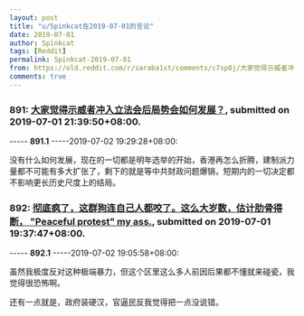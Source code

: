 ```yaml
---
layout: post
title: "u/Spinkcat在2019-07-01的言论"
date: 2019-07-01
author: Spinkcat
tags: [Reddit]
permalink: Spinkcat-2019-07-01
from: https://old.reddit.com/r/saraba1st/comments/c7sp0j/大家觉得示威者冲入立法会后局势会如何发展/
comments: true
---
```


### 891: [大家觉得示威者冲入立法会后局势会如何发展？](https://old.reddit.com/r/saraba1st/comments/c7sp0j/大家觉得示威者冲入立法会后局势会如何发展/), submitted on 2019-07-01 21:39:50+08:00.

----- __891.1__ -----2019-07-02 19:29:28+08:00:

没有什么如何发展，现在的一切都是明年选举的开始，香港再怎么折腾，建制派力量都不可能有多大扩张了，剩下的就是等中共财政问题爆锅，短期内的一切决定都不影响更长历史尺度上的结局。

### 892: [彻底疯了，这群狗连自己人都咬了。这么大岁数，估计肋骨得断， "Peaceful protest" my ass.](https://old.reddit.com/r/China_irl/comments/c7rhx9/彻底疯了这群狗连自己人都咬了这么大岁数估计肋骨得断_peaceful_protest_my_ass/), submitted on 2019-07-01 19:37:47+08:00.

----- __892.1__ -----2019-07-02 19:05:58+08:00:

虽然我极度反对这种极端暴力，但这个区里这么多人前因后果都不懂就来碰瓷，我觉得很恐怖啊。

还有一点就是，政府装硬汉，官逼民反我觉得把一点没说错。

